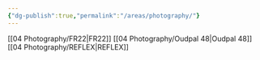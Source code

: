 ```yaml
---
{"dg-publish":true,"permalink":"/areas/photography/"}
---
```


[[04   Photography/FR22\|FR22]]
[[04   Photography/Oudpal 48\|Oudpal 48]]
[[04   Photography/REFLEX\|REFLEX]]
